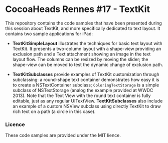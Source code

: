 # CocoaHeads Rennes #17 - TextKit

This repository contains the code samples that have been presented during this session about TextKit, and more specifically dedicated to text layout.
It contains two sample applications for iPad:

- **TextKitSimpleLayout** illustrates the techniques for basic text layout with TextKit. It presents a two-column layout with a shape-view providing an exclusion path and a Text attachment showing an image in the text layout flow. The columns can be resized by moving the slider; the shape-view can be moved to test the dynamic change of exclusion path.

- **TextKitSubclasses** provide examples of TextKit customization through subclassing: a round-shape text container demonstrates how easy it is to create a NSTextContainer subclass; `ColoringTextStorage` is a simple subclass of NSTextStorage (analog the example provided at WWDC 2013). Note that the Text View with the round text container is fully editable, just as any regular UITextView. **TextKitSubclasses** also include an example of a custom NSView subclass using directly TextKit to draw rich text on a path (a circle in this case).

### Licence

These code samples are provided under the MIT lience.
